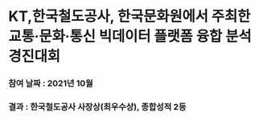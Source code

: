 # KT,한국철도공사, 한국문화원에서 주최한 교통·문화·통신 빅데이터 플랫폼 융합 분석 경진대회 
### 참여 날짜 : 2021년 10월
### 결과 : 한국철도공사 사장상(최우수상), 종합성적 2등 
